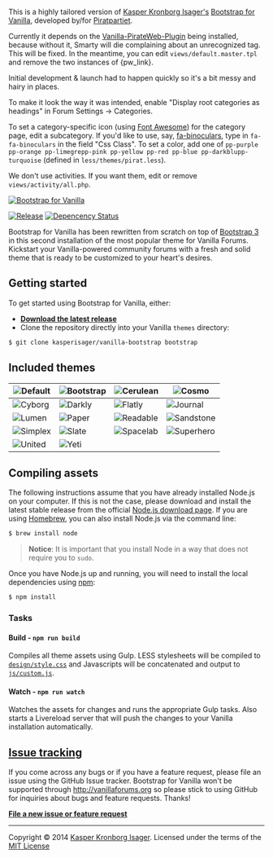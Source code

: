 This is a highly tailored version of [Kasper Kronborg Isager's](https://github.com/kasperisager) [Bootstrap for Vanilla](https://github.com/kasperisager/vanilla-bootstrap), developed by/for [Piratpartiet](http://www.piratpartiet.se/).

Currently it depends on the [Vanilla-PirateWeb-Plugin](https://github.com/pp-work/Vanilla-PirateWeb-Plugin) being installed, because without it, Smarty will die complaining about an unrecognized tag. This will be fixed. In the meantime, you can edit `views/default.master.tpl` and remove the two instances of {pw_link}.

Initial development & launch had to happen quickly so it's a bit messy and hairy in places.

To make it look the way it was intended, enable "Display root categories as headings" in Forum Settings -> Categories.

To set a category-specific icon (using [Font Awesome](http://fortawesome.github.io/Font-Awesome/)) for the category page, edit a subcategory. If you'd like to use, say, [fa-binoculars](http://fortawesome.github.io/Font-Awesome/icon/binoculars/), type in  `fa-fa-binoculars` in the field "Css Class". To set a color, add one of `pp-purple pp-orange pp-limegrepp-pink pp-yellow pp-red pp-blue pp-darkblupp-turquoise` (defined in `less/themes/pirat.less`).

We don't use activities. If you want them, edit or remove `views/activity/all.php`.

[![Bootstrap for Vanilla](screenshot.png)](https://github.com/kasperisager/vanilla-bootstrap)

[![Release](http://img.shields.io/github/release/kasperisager/vanilla-bootstrap.svg?style=flat)](https://github.com/kasperisager/vanilla-bootstrap/releases) [![Depencency Status](http://img.shields.io/gemnasium/kasperisager/vanilla-bootstrap.svg?style=flat)](https://gemnasium.com/kasperisager/vanilla-bootstrap)

Bootstrap for Vanilla has been rewritten from scratch on top of [Bootstrap 3](http://getbootstrap.com) in this second installation of the most popular theme for Vanilla Forums. Kickstart your Vanilla-powered community forums with a fresh and solid theme that is ready to be customized to your heart's desires.

## Getting started

To get started using Bootstrap for Vanilla, either:

- [__Download the latest release__](https://github.com/kasperisager/vanilla-bootstrap/releases/latest)
- Clone the repository directly into your Vanilla `themes` directory:

```sh
$ git clone kasperisager/vanilla-bootstrap bootstrap
```

## Included themes

![Default](design/screenshot_default.png) | ![Bootstrap](design/screenshot_bootstrap.png) | ![Cerulean](design/screenshot_cerulean.png) | ![Cosmo](design/screenshot_cosmo.png)
---|---|---|---
![Cyborg](design/screenshot_cyborg.png) | ![Darkly](design/screenshot_darkly.png) | ![Flatly](design/screenshot_flatly.png) | ![Journal](design/screenshot_journal.png)
![Lumen](design/screenshot_lumen.png) | ![Paper](design/screenshot_paper.png) | ![Readable](design/screenshot_readable.png) | ![Sandstone](design/screenshot_sandstone.png)
![Simplex](design/screenshot_simplex.png) | ![Slate](design/screenshot_slate.png) | ![Spacelab](design/screenshot_spacelab.png) | ![Superhero](design/screenshot_superhero.png)
![United](design/screenshot_united.png) | ![Yeti](design/screenshot_yeti.png)

## Compiling assets

The following instructions assume that you have already installed Node.js on your computer. If this is not the case, please download and install the latest stable release from the official [Node.js download page](http://nodejs.org/download/). If you are using [Homebrew](http://brew.sh/), you can also install Node.js via the command line:

```sh
$ brew install node
```

> __Notice__: It is important that you install Node in a way that does not require you to `sudo`.

Once you have Node.js up and running, you will need to install the local dependencies using [npm](http://npmjs.org):

```sh
$ npm install
```

### Tasks

#### Build - `npm run build`
Compiles all theme assets using Gulp. LESS stylesheets will be compiled to [`design/style.css`](design/style.css) and Javascripts will be concatenated and output to [`js/custom.js`](js/custom.js).

#### Watch - `npm run watch`
Watches the assets for changes and runs the appropriate Gulp tasks. Also starts a Livereload server that will push the changes to your Vanilla installation automatically.

## [Issue tracking](https://github.com/kasperisager/vanilla-bootstrap/issues)

If you come across any bugs or if you have a feature request, please file an issue using the GitHub Issue tracker. Bootstrap for Vanilla won't be supported through http://vanillaforums.org so please stick to using GitHub for inquiries about bugs and feature requests. Thanks!

[__File a new issue or feature request__](https://github.com/kasperisager/vanilla-bootstrap/issues/new)

---

Copyright &copy; 2014 [Kasper Kronborg Isager](https://github.com/kasperisager). Licensed under the terms of the [MIT License](LICENSE.md)
